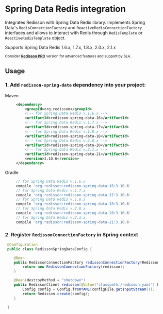 # Spring Data Redis integration

Integrates Redisson with Spring Data Redis library. Implements Spring Data's `RedisConnectionFactory` and `ReactiveRedisConnectionFactory` interfaces and allows to interact with Redis through `RedisTemplate` or `ReactiveRedisTemplate` object.

Supports Spring Data Redis 1.6.x, 1.7.x, 1.8.x, 2.0.x, 2.1.x

<sub>Consider __[Redisson PRO](https://redisson.pro)__ version for advanced features and support by SLA.</sub>

## Usage

### 1. Add `redisson-spring-data` dependency into your project:

Maven

```xml
     <dependency>
         <groupId>org.redisson</groupId>
         <!-- for Spring Data Redis v.1.6.x -->
         <artifactId>redisson-spring-data-16</artifactId>
         <!-- for Spring Data Redis v.1.7.x -->
         <artifactId>redisson-spring-data-17</artifactId>
         <!-- for Spring Data Redis v.1.8.x -->
         <artifactId>redisson-spring-data-18</artifactId>
         <!-- for Spring Data Redis v.2.0.x -->
         <artifactId>redisson-spring-data-20</artifactId>
         <!-- for Spring Data Redis v.2.1.x -->
         <artifactId>redisson-spring-data-21</artifactId>
         <version>3.10.6</version>
     </dependency>
```

Gradle

```groovy
     // for Spring Data Redis v.1.6.x
     compile 'org.redisson:redisson-spring-data-16:3.10.6'
     // for Spring Data Redis v.1.7.x
     compile 'org.redisson:redisson-spring-data-17:3.10.6'
     // for Spring Data Redis v.1.8.x
     compile 'org.redisson:redisson-spring-data-18:3.10.6'
     // for Spring Data Redis v.2.0.x
     compile 'org.redisson:redisson-spring-data-20:3.10.6'
     // for Spring Data Redis v.2.1.x
     compile 'org.redisson:redisson-spring-data-21:3.10.6'
```

### 2. Register `RedissonConnectionFactory` in Spring context

```java
 @Configuration
 public class RedissonSpringDataConfig {

    @Bean
    public RedissonConnectionFactory redissonConnectionFactory(RedissonClient redisson) {
        return new RedissonConnectionFactory(redisson);
    }

    @Bean(destroyMethod = "shutdown")
    public RedissonClient redisson(@Value("classpath:/redisson.yaml") Resource configFile) throws IOException {
        Config config = Config.fromYAML(configFile.getInputStream());
        return Redisson.create(config);
    }

 }
```
